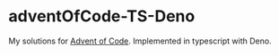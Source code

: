 # adventOfCode-TS-Deno
My solutions for [Advent of Code](https://adventofcode.com). Implemented in typescript with Deno.
